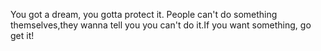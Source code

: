 You got a dream, you gotta protect it. People can't do something themselves,they wanna tell you you can't do it.If you want something, go get it!
